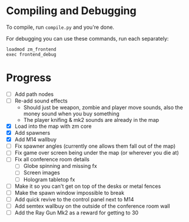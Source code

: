 # Compiling and Debugging
To compile, run `compile.py` and you're done.

For debugging you can use these commands, run each separately:
```
loadmod zm_frontend
exec frontend_debug
```

# Progress
- [ ] Add path nodes
- [ ] Re-add sound effects
	- Should just be weapon, zombie and player move sounds, also the money sound when you buy something
	- The player knifing & mk2 sounds are already in the map
- [x] Load into the map with zm core
- [x] Add spawners
- [x] Add M14 wallbuy
- [ ] Fix spawner angles (currently one allows them fall out of the map)
- [ ] Fix game over screen being under the map (or wherever you die at)
- [ ] Fix all conference room details
  - [ ] Globe spinning and missing fx
  - [ ] Screen images
  - [ ] Hologram tabletop fx
- [ ] Make it so you can't get on top of the desks or metal fences
- [ ] Make the spawn window impossible to break
- [ ] Add quick revive to the control panel next to M14
- [ ] Add semtex wallbuy on the outside of the conference room wall
- [ ] Add the Ray Gun Mk2 as a reward for getting to 30